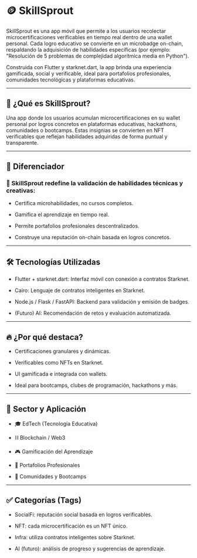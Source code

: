 # 🪙 SkillSprout
SkillSprout es una app móvil que permite a los usuarios recolectar microcertificaciones verificables en tiempo real dentro de una wallet personal. Cada logro educativo se convierte en un microbadge on-chain, respaldando la adquisición de habilidades específicas (por ejemplo: "Resolución de 5 problemas de complejidad algorítmica media en Python").

Construida con Flutter y starknet.dart, la app brinda una experiencia gamificada, social y verificable, ideal para portafolios profesionales, comunidades tecnológicas y plataformas educativas.

---

## 📲 ¿Qué es SkillSprout?
Una app donde los usuarios acumulan microcertificaciones en su wallet personal por logros concretos en plataformas educativas, hackathons, comunidades o bootcamps. Estas insignias se convierten en NFT verificables que reflejan habilidades adquiridas de forma puntual y transparente.

---

## 🚀 Diferenciador

### 🎯 SkillSprout redefine la validación de habilidades técnicas y creativas:

- Certifica microhabilidades, no cursos completos.

- Gamifica el aprendizaje en tiempo real.

- Permite portafolios profesionales descentralizados.

- Construye una reputación on-chain basada en logros concretos.

---

## 🛠️ Tecnologías Utilizadas
- Flutter + starknet.dart: Interfaz móvil con conexión a contratos Starknet.

- Cairo: Lenguaje de contratos inteligentes en Starknet.

- Node.js / Flask / FastAPI: Backend para validación y emisión de badges.

- (Futuro) AI: Recomendación de retos y evaluación automatizada.

---

## 🔥 ¿Por qué destaca?
- Certificaciones granulares y dinámicas.
  
- Verificables como NFTs en Starknet.

- UI gamificada e integrada con wallets.

- Ideal para bootcamps, clubes de programación, hackathons y más.

---

## 🧭 Sector y Aplicación
- 🎓 EdTech (Tecnología Educativa)

- ⛓ Blockchain / Web3

- 🎮 Gamificación del Aprendizaje

- 💼 Portafolios Profesionales

- 👥 Comunidades y Bootcamps

---

## ✅ Categorías (Tags)
- SocialFi: reputación social basada en logros verificables.

- NFT: cada microcertificación es un NFT único.

- Infra: utiliza contratos inteligentes sobre Starknet.

- AI (futuro): análisis de progreso y sugerencias de aprendizaje.
